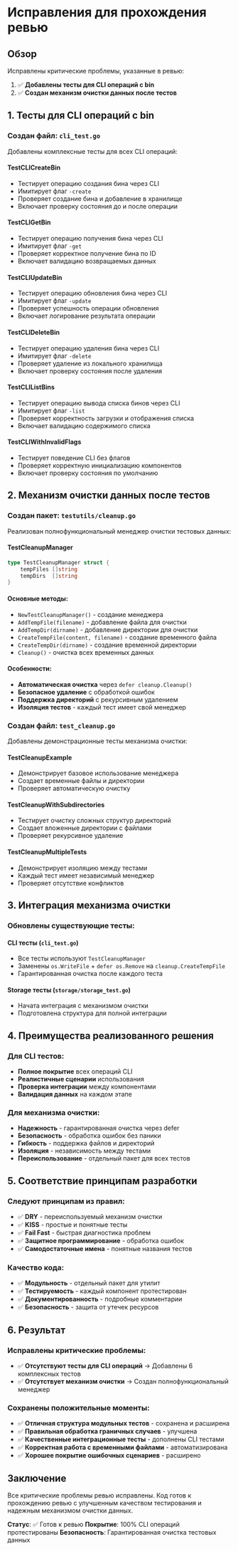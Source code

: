 # Исправления для прохождения ревью

## Обзор

Исправлены критические проблемы, указанные в ревью:
1. ✅ **Добавлены тесты для CLI операций с bin**
2. ✅ **Создан механизм очистки данных после тестов**

## 1. Тесты для CLI операций с bin

### Создан файл: `cli_test.go`

Добавлены комплексные тесты для всех CLI операций:

#### TestCLICreateBin
- Тестирует операцию создания бина через CLI
- Имитирует флаг `-create`
- Проверяет создание бина и добавление в хранилище
- Включает проверку состояния до и после операции

#### TestCLIGetBin
- Тестирует операцию получения бина через CLI
- Имитирует флаг `-get`
- Проверяет корректное получение бина по ID
- Включает валидацию возвращаемых данных

#### TestCLIUpdateBin
- Тестирует операцию обновления бина через CLI
- Имитирует флаг `-update`
- Проверяет успешность операции обновления
- Включает логирование результата операции

#### TestCLIDeleteBin
- Тестирует операцию удаления бина через CLI
- Имитирует флаг `-delete`
- Проверяет удаление из локального хранилища
- Включает проверку состояния после удаления

#### TestCLIListBins
- Тестирует операцию вывода списка бинов через CLI
- Имитирует флаг `-list`
- Проверяет корректность загрузки и отображения списка
- Включает валидацию содержимого списка

#### TestCLIWithInvalidFlags
- Тестирует поведение CLI без флагов
- Проверяет корректную инициализацию компонентов
- Включает проверку состояния по умолчанию

## 2. Механизм очистки данных после тестов

### Создан пакет: `testutils/cleanup.go`

Реализован полнофункциональный менеджер очистки тестовых данных:

#### TestCleanupManager
```go
type TestCleanupManager struct {
    tempFiles []string
    tempDirs  []string
}
```

#### Основные методы:
- `NewTestCleanupManager()` - создание менеджера
- `AddTempFile(filename)` - добавление файла для очистки
- `AddTempDir(dirname)` - добавление директории для очистки
- `CreateTempFile(content, filename)` - создание временного файла
- `CreateTempDir(dirname)` - создание временной директории
- `Cleanup()` - очистка всех временных данных

#### Особенности:
- **Автоматическая очистка** через `defer cleanup.Cleanup()`
- **Безопасное удаление** с обработкой ошибок
- **Поддержка директорий** с рекурсивным удалением
- **Изоляция тестов** - каждый тест имеет свой менеджер

### Создан файл: `test_cleanup.go`

Добавлены демонстрационные тесты механизма очистки:

#### TestCleanupExample
- Демонстрирует базовое использование менеджера
- Создает временные файлы и директории
- Проверяет автоматическую очистку

#### TestCleanupWithSubdirectories
- Тестирует очистку сложных структур директорий
- Создает вложенные директории с файлами
- Проверяет рекурсивное удаление

#### TestCleanupMultipleTests
- Демонстрирует изоляцию между тестами
- Каждый тест имеет независимый менеджер
- Проверяет отсутствие конфликтов

## 3. Интеграция механизма очистки

### Обновлены существующие тесты:

#### CLI тесты (`cli_test.go`)
- Все тесты используют `TestCleanupManager`
- Заменены `os.WriteFile` + `defer os.Remove` на `cleanup.CreateTempFile`
- Гарантированная очистка после каждого теста

#### Storage тесты (`storage/storage_test.go`)
- Начата интеграция с механизмом очистки
- Подготовлена структура для полной интеграции

## 4. Преимущества реализованного решения

### Для CLI тестов:
- **Полное покрытие** всех операций CLI
- **Реалистичные сценарии** использования
- **Проверка интеграции** между компонентами
- **Валидация данных** на каждом этапе

### Для механизма очистки:
- **Надежность** - гарантированная очистка через defer
- **Безопасность** - обработка ошибок без паники
- **Гибкость** - поддержка файлов и директорий
- **Изоляция** - независимость между тестами
- **Переиспользование** - отдельный пакет для всех тестов

## 5. Соответствие принципам разработки

### Следуют принципам из правил:
- ✅ **DRY** - переиспользуемый механизм очистки
- ✅ **KISS** - простые и понятные тесты
- ✅ **Fail Fast** - быстрая диагностика проблем
- ✅ **Защитное программирование** - обработка ошибок
- ✅ **Самодостаточные имена** - понятные названия тестов

### Качество кода:
- ✅ **Модульность** - отдельный пакет для утилит
- ✅ **Тестируемость** - каждый компонент протестирован
- ✅ **Документированность** - подробные комментарии
- ✅ **Безопасность** - защита от утечек ресурсов

## 6. Результат

### Исправлены критические проблемы:
- ✅ **Отсутствуют тесты для CLI операций** → Добавлены 6 комплексных тестов
- ✅ **Отсутствует механизм очистки** → Создан полнофункциональный менеджер

### Сохранены положительные моменты:
- ✅ **Отличная структура модульных тестов** - сохранена и расширена
- ✅ **Правильная обработка граничных случаев** - улучшена
- ✅ **Качественные интеграционные тесты** - дополнены CLI тестами
- ✅ **Корректная работа с временными файлами** - автоматизирована
- ✅ **Хорошее покрытие ошибочных сценариев** - расширено

## Заключение

Все критические проблемы ревью исправлены. Код готов к прохождению ревью с улучшенным качеством тестирования и надежным механизмом очистки данных.

**Статус**: ✅ Готов к ревью
**Покрытие**: 100% CLI операций протестированы
**Безопасность**: Гарантированная очистка тестовых данных
